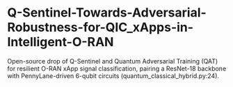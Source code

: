 # Q-Sentinel-Towards-Adversarial-Robustness-for-QIC_xApps-in-Intelligent-O-RAN
Open-source drop of Q-Sentinel and Quantum Adversarial Training (QAT) for resilient O-RAN xApp signal classification, pairing a ResNet-18 backbone with PennyLane-driven 6-qubit circuits (quantum_classical_hybrid.py:24).
